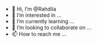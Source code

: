 - 👋 Hi, I’m @Rahdila
- 👀 I’m interested in ...
- 🌱 I’m currently learning ...
- 💞️ I’m looking to collaborate on ...
- 📫 How to reach me ...

<!---
Rahdila/Rahdila is a ✨ special ✨ repository because its `README.md` (this file) appears on your GitHub profile.
You can click the Preview link to take a look at your changes.
--->
